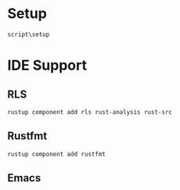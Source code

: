 # Setup
```
script\setup
```

# IDE Support
## RLS
```
rustup component add rls rust-analysis rust-src
```
## Rustfmt
```
rustup component add rustfmt
```
## Emacs
